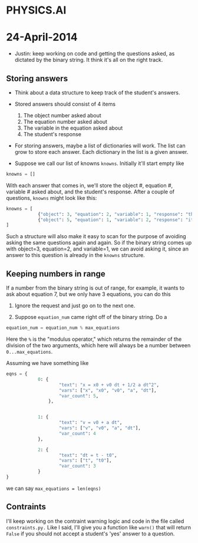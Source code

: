 # PHYSICS.AI

# 24-April-2014

* Justin: keep working on code and getting the questions asked, as dictated by the binary string. It think it's all on the right track.

## Storing answers

* Think about a data structure to keep track of the student's answers.

* Stored answers should consist of 4 items
    1. The object number asked about
    1. The equation number asked about
    1. The variable in the equation asked about
    1. The student's response

* For storing answers, maybe a list of dictionaries will work.  The list can grow to store each answer. Each dictionary in the list is a given answer.  

* Suppose we call our list of knowns `knowns`. Initially it'll start empty like

```python
knowns = []
```

With each answer that comes in, we'll store the object #, equation #, variable # asked about, and the student's response. After a couple of questions, `knowns` might look like this:


```python
knowns = [
            {"object": 3, "equation": 2, "variable": 1, "response": "the speed of the stone after it accelerated"},
            {"object": 5, "equation": 1, "variable": 2, "response": "it says the the truck is initally at x=0"}
]
```

Such a structure will also make it easy to scan for the purpose of avoiding asking the same questions again and again.  So if the binary string comes up with object=3, equation=2, and variable=1, we can avoid asking it, since an answer to this question is already in the `knowns` structure.

## Keeping numbers in range

If a number from the binary string is out of range, for example, it wants to ask about equation 7, but we only have 3 equations, you can do this

1. Ignore the request and just go on to the next one.

2. Suppose `equation_num` came right off of the binary string. Do a 

```python
equation_num = equation_num % max_equations
```

Here the `%` is the "modulus operator," which returns the remainder of the division of the two arguments, which here will always be a number between `0...max_equations`.

Assuming we have something like

```python
eqns = {
            0: {
                    "text": "x = x0 + v0 dt + 1/2 a dt^2", 
                    "vars": ["x", "x0", "v0", "a", "dt"],
                    "var_count": 5,
                },


            1: {
                    "text": "v = v0 + a dt",
                    "vars": ["v", "v0", "a", "dt"],
                    "var_count": 4
            },

            2: {
                    "text": "dt = t - t0",
                    "vars": ["t", "t0"],
                    "var_count": 3
            }
}
```

we can say `max_equations = len(eqns)`

## Contraints

I'll keep working on the contraint warning logic and code in the file called `constraints.py.` Like I said, I'll give you a function like `warn()` that will return `False` if you should not accept a student's 'yes' answer to a question.